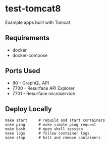 # test-tomcat8
Example apps built with Tomcat

## Requirements

* docker
* docker-compose

## Ports Used

* 80 - GraphQL API
* 7700 - Resurface API Explorer
* 7701 - Resurface microservice

## Deploy Locally

```
make start     # rebuild and start containers
make ping      # make simple ping request
make bash      # open shell session
make logs      # follow container logs
make stop      # halt and remove containers
```
